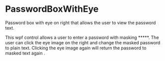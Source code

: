 # PasswordBoxWithEye
Password box with eye on right that allows the user to view the password text.

This wpf control allows a user to enter a password with masking *****. The user can click the eye image on the right and change the masked password to plain text. Clicking the eye image again will return the password to masked text again .
